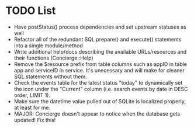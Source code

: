 # TODO List
* Have postStatus() process dependencies and set upstream statuses as well
* Refactor all of the redundant SQL prepare() and execute() statements into a single module/method
* Write additional help/docs describing the available URLs/resources and their functions (Concierge::Help)
* Remove the $resource prefix from table columns such as appID in table app and serviceID in service.  It's unecessary and will make for cleaner SQL statements without them.
* Check the events table for the latest status "today" to dynamically set the icon under the "Current" column (i.e. search events by date in DESC order, LIMIT 1).
* Make sure the datetime value pulled out of SQLite is localized properly, at least for me.
* MAJOR: Concierge doesn't appear to notice when the database gets updated!  Fix this!
